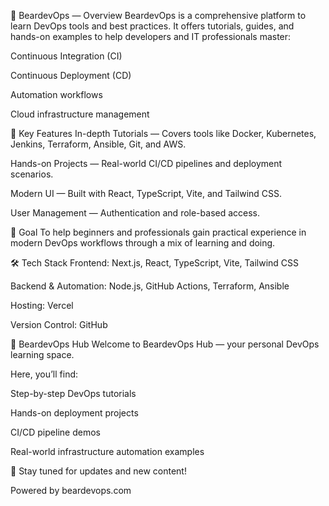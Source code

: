 🧭 BeardevOps — Overview
BeardevOps is a comprehensive platform to learn DevOps tools and best practices.
It offers tutorials, guides, and hands-on examples to help developers and IT professionals master:

Continuous Integration (CI)

Continuous Deployment (CD)

Automation workflows

Cloud infrastructure management

📌 Key Features
In-depth Tutorials — Covers tools like Docker, Kubernetes, Jenkins, Terraform, Ansible, Git, and AWS.

Hands-on Projects — Real-world CI/CD pipelines and deployment scenarios.

Modern UI — Built with React, TypeScript, Vite, and Tailwind CSS.

User Management — Authentication and role-based access.

🎯 Goal
To help beginners and professionals gain practical experience in modern DevOps workflows through a mix of learning and doing.

🛠️ Tech Stack
Frontend: Next.js, React, TypeScript, Vite, Tailwind CSS

Backend & Automation: Node.js, GitHub Actions, Terraform, Ansible

Hosting: Vercel

Version Control: GitHub

📍 BeardevOps Hub
Welcome to BeardevOps Hub — your personal DevOps learning space.

Here, you’ll find:

Step-by-step DevOps tutorials

Hands-on deployment projects

CI/CD pipeline demos

Real-world infrastructure automation examples

🚀 Stay tuned for updates and new content!

Powered by beardevops.com
